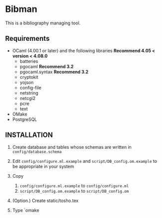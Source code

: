 # Bibman

This is a bibliography managing tool.

## Requirements

* OCaml (4.00.1 or later) and the following libraries **Recommend 4.05 < version < 4.08.0**
  * batteries
  * pgocaml **Recommend 3.2**
  * pgocaml.syntax **Recommend 3.2**
  * cryptokit
  * yojson
  * config-file
  * netstring
  * netcgi2
  * pcre
  * text
* OMake
* PostgreSQL

## INSTALLATION

1. Create database and tables whose schemas are written in
   `config/database.schema`

3. Edit `config/configure.ml.example` and `script/DB_config.om.example` to be
   appropriate in your system

2. Copy
   1. `config/configure.ml.example` to `config/configure.ml`
   2. `script/DB_config.om.example` to `script/DB_config.om`

3. (Option.) Create static/tosho.tex

3. Type `omake
